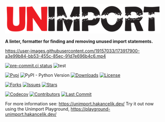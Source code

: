 ![unimport](https://raw.githubusercontent.com/hakancelikdev/unimport/main/docs/assets/logo/unimport.png)

**A linter, formatter for finding and removing unused import statements.**

https://user-images.githubusercontent.com/19157033/173917900-a3e99b84-bb53-455c-85ec-91d7e696b4c6.mp4

[![pre-commit.ci status](https://results.pre-commit.ci/badge/github/hakancelikdev/unimport/main.svg)](https://results.pre-commit.ci/latest/github/hakancelikdev/unimport/main)
![test](https://github.com/hakancelikdev/unimport/workflows/Test/badge.svg)

[![Pypi](https://img.shields.io/pypi/v/unimport)](https://pypi.org/project/unimport/)
![PyPI - Python Version](https://img.shields.io/pypi/pyversions/unimport)
[![Downloads](https://static.pepy.tech/personalized-badge/unimport?period=total&units=international_system&left_color=grey&right_color=red&left_text=downloads)](https://pepy.tech/project/unimport)
[![License](https://img.shields.io/github/license/hakancelikdev/unimport.svg)](https://github.com/hakancelikdev/unimport/blob/main/LICENSE)

[![Forks](https://img.shields.io/github/forks/hakancelikdev/unimport)](https://github.com/hakancelikdev/unimport/fork)
[![Issues](https://img.shields.io/github/issues/hakancelikdev/unimport)](https://github.com/hakancelikdev/unimport/issues)
[![Stars](https://img.shields.io/github/stars/hakancelikdev/unimport)](https://github.com/hakancelikdev/unimport/stargazers)

[![Codecov](https://codecov.io/gh/hakancelikdev/unimport/branch/main/graph/badge.svg)](https://codecov.io/gh/hakancelikdev/unimport)
[![Contributors](https://img.shields.io/github/contributors/hakancelikdev/unimport)](https://github.com/hakancelikdev/unimport/graphs/contributors)
[![Last Commit](https://img.shields.io/github/last-commit/hakancelikdev/unimport.svg)](https://github.com/hakancelikdev/unimport/commits/main)

For more information see: https://unimport.hakancelik.dev/
Try it out now using the Unimport Playground, https://playground-unimport.hakancelik.dev/
